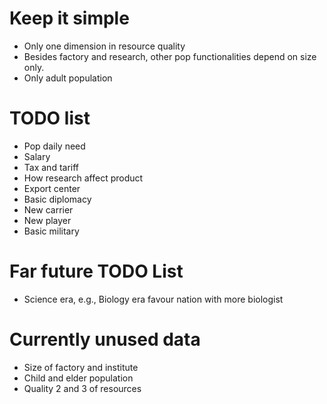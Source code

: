 # Keep it simple
* Only one dimension in resource quality
* Besides factory and research, other pop functionalities depend on size only.
* Only adult population

# TODO list
* Pop daily need
* Salary
* Tax and tariff
* How research affect product
* Export center
* Basic diplomacy
* New carrier
* New player
* Basic military

# Far future TODO List
* Science era, e.g., Biology era favour nation with more biologist

# Currently unused data
* Size of factory and institute
* Child and elder population
* Quality 2 and 3 of resources
